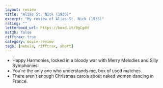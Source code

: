 ```yaml
---
layout: review
title: "Alias St. Nick (1935)"
excerpt: "My review of Alias St. Nick (1935)"
rating: ""
letterboxd_url: https://boxd.it/9gCgdH
mst3k: false
rifftrax: true
category: movie-review
tags: [nebula, rifftrax, short]
---
```


- Happy Harmonies, locked in a bloody war with Merry Melodies and Silly Symphonies!
- You're the only one who understands me, box of used matches.
- There aren't enough Christmas carols about naked women dancing in France.
